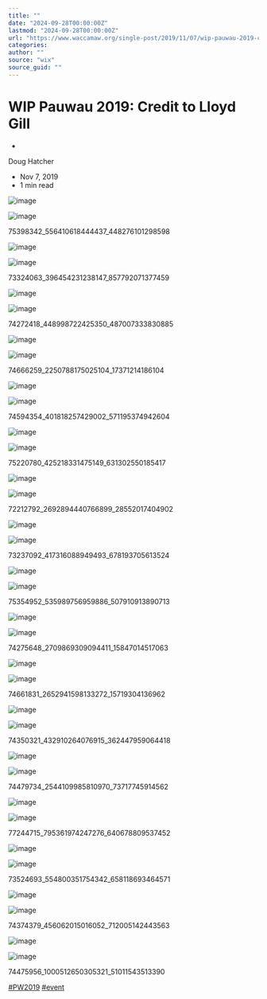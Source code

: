 ```yaml
---
title: ""
date: "2024-09-28T00:00:00Z"
lastmod: "2024-09-28T00:00:00Z"
url: "https://www.waccamaw.org/single-post/2019/11/07/wip-pauwau-2019-credit-to-lloyd-gill"
categories:
author: ""
source: "wix"
source_guid: ""
---
```


# WIP Pauwau 2019: Credit to Lloyd Gill

-

Doug Hatcher
- Nov 7, 2019
- 1 min read

![image](./images/98a108_f5ebd5b386d5461e8db05eda7c5ee6f7~mv2-1.jpg)

![image](./images/98a108_f5ebd5b386d5461e8db05eda7c5ee6f7~mv2-1.jpg)

75398342_556410618444437_448276101298598

![image](./images/98a108_d5d6366f67c544d3a3c3d62bc9ffa8ae~mv2-1.jpg)

![image](./images/98a108_d5d6366f67c544d3a3c3d62bc9ffa8ae~mv2-1.jpg)

73324063_396454231238147_857792071377459

![image](./images/98a108_3f8cd8be3ed643109466898a88e1882e~mv2-1.jpg)

![image](./images/98a108_3f8cd8be3ed643109466898a88e1882e~mv2-1.jpg)

74272418_448998722425350_487007333830885

![image](./images/98a108_a8595a5e08884d4cb9811d2c6d9e9d5a~mv2-1.jpg)

![image](./images/98a108_a8595a5e08884d4cb9811d2c6d9e9d5a~mv2-1.jpg)

74666259_2250788175025104_17371214186104

![image](./images/98a108_b6aad559751445558a87c9e469d3c4e8~mv2-1.jpg)

![image](./images/98a108_b6aad559751445558a87c9e469d3c4e8~mv2-1.jpg)

74594354_401818257429002_571195374942604

![image](./images/98a108_3c397aad50574fc7a9dbcb3e62cd48a7~mv2-1.jpg)

![image](./images/98a108_3c397aad50574fc7a9dbcb3e62cd48a7~mv2-1.jpg)

75220780_425218331475149_631302550185417

![image](./images/98a108_e35d6e67cc6541198fcd59ff97069502~mv2-1.jpg)

![image](./images/98a108_e35d6e67cc6541198fcd59ff97069502~mv2-1.jpg)

72212792_2692894440766899_28552017404902

![image](./images/98a108_ec8ef6ed891e4bc8a31c90d4b9689e11~mv2-1.jpg)

![image](./images/98a108_ec8ef6ed891e4bc8a31c90d4b9689e11~mv2-1.jpg)

73237092_417316088949493_678193705613524

![image](./images/98a108_1fd9faa38440410e86585e2db870ff4e~mv2-1.jpg)

![image](./images/98a108_1fd9faa38440410e86585e2db870ff4e~mv2-1.jpg)

75354952_535989756959886_507910913890713

![image](./images/98a108_58ab8996f9f146b89834954e180be30c~mv2-1.jpg)

![image](./images/98a108_58ab8996f9f146b89834954e180be30c~mv2-1.jpg)

74275648_2709869309094411_15847014517063

![image](./images/98a108_38688035459b4c41aa99e9e53f0cc871~mv2-1.jpg)

![image](./images/98a108_38688035459b4c41aa99e9e53f0cc871~mv2-1.jpg)

74661831_2652941598133272_15719304136962

![image](./images/98a108_cdbc16cbf3334b68b339a1ea134ecd5e~mv2-1.jpg)

![image](./images/98a108_cdbc16cbf3334b68b339a1ea134ecd5e~mv2-1.jpg)

74350321_432910264076915_362447959064418

![image](./images/98a108_fd82834b56f6449a975242fa69b20576~mv2-1.jpg)

![image](./images/98a108_fd82834b56f6449a975242fa69b20576~mv2-1.jpg)

74479734_2544109985810970_73717745914562

![image](./images/98a108_fe821b9eadbe418fb92f09e442cfc62c~mv2-1.jpg)

![image](./images/98a108_fe821b9eadbe418fb92f09e442cfc62c~mv2-1.jpg)

77244715_795361974247276_640678809537452

![image](./images/98a108_7057c289b53948a1a596fddb905ce692~mv2-1.jpg)

![image](./images/98a108_7057c289b53948a1a596fddb905ce692~mv2-1.jpg)

73524693_554800351754342_658118693464571

![image](./images/98a108_c731feec38234ffea5f8c50136dfad42~mv2-1.jpg)

![image](./images/98a108_c731feec38234ffea5f8c50136dfad42~mv2-1.jpg)

74374379_456062015016052_712005142443563

![image](./images/98a108_b15a9f95352347a68bc325610502f4a3~mv2-1.jpg)

![image](./images/98a108_b15a9f95352347a68bc325610502f4a3~mv2-1.jpg)

74475956_1000512650305321_51011543513390

[#PW2019](https://www.waccamaw.org/updates/hashtags/PW2019) [#event](https://www.waccamaw.org/updates/hashtags/event)

